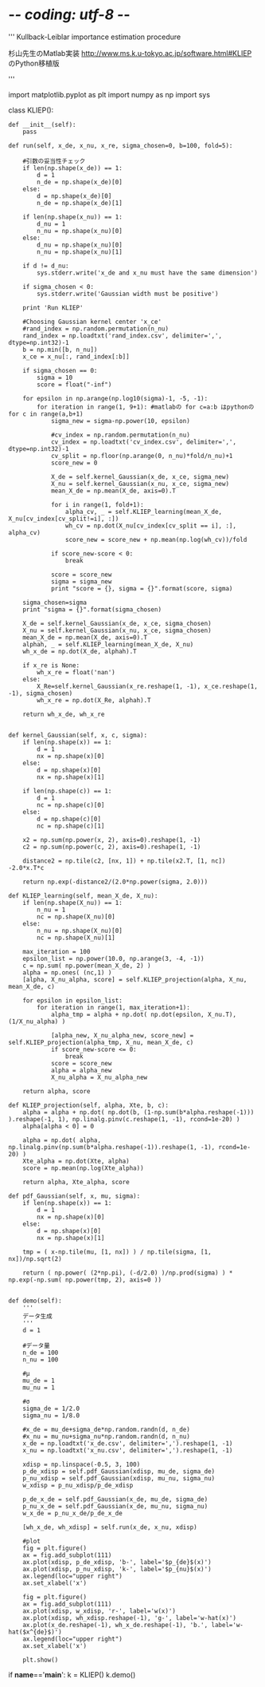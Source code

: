 # -*- coding: utf-8 -*-
'''
Kullback-Leiblar importance estimation procedure

杉山先生のMatlab実装
    http://www.ms.k.u-tokyo.ac.jp/software.html#KLIEP
のPython移植版

'''

import matplotlib.pyplot as plt
import numpy as np
import sys

class KLIEP():
    
    def __init__(self):
        pass

    def run(self, x_de, x_nu, x_re, sigma_chosen=0, b=100, fold=5):
        
        #引数の妥当性チェック
        if len(np.shape(x_de)) == 1:
            d = 1
            n_de = np.shape(x_de)[0]
        else:
            d = np.shape(x_de)[0]
            n_de = np.shape(x_de)[1]
        
        if len(np.shape(x_nu)) == 1:
            d_nu = 1
            n_nu = np.shape(x_nu)[0]
        else:
            d_nu = np.shape(x_nu)[0]
            n_nu = np.shape(x_nu)[1]

        if d != d_nu:
            sys.stderr.write('x_de and x_nu must have the same dimension')
        
        if sigma_chosen < 0:
            sys.stderr.write('Gaussian width must be positive')
        
        print 'Run KLIEP'
        
        #Choosing Gaussian kernel center 'x_ce'
        #rand_index = np.random.permutation(n_nu)
        rand_index = np.loadtxt('rand_index.csv', delimiter=',', dtype=np.int32)-1
        b = np.min([b, n_nu])
        x_ce = x_nu[:, rand_index[:b]]
        
        if sigma_chosen == 0:
            sigma = 10
            score = float("-inf")
            
        for epsilon in np.arange(np.log10(sigma)-1, -5, -1):
            for iteration in range(1, 9+1): #matlabの for c=a:b はpythonの for c in range(a,b+1)
                sigma_new = sigma-np.power(10, epsilon)
                
                #cv_index = np.random.permutation(n_nu)
                cv_index = np.loadtxt('cv_index.csv', delimiter=',', dtype=np.int32)-1
                cv_split = np.floor(np.arange(0, n_nu)*fold/n_nu)+1
                score_new = 0
                
                X_de = self.kernel_Gaussian(x_de, x_ce, sigma_new)
                X_nu = self.kernel_Gaussian(x_nu, x_ce, sigma_new)
                mean_X_de = np.mean(X_de, axis=0).T
                
                for i in range(1, fold+1):
                    alpha_cv, _ = self.KLIEP_learning(mean_X_de, X_nu[cv_index[cv_split!=i], :])
                    wh_cv = np.dot(X_nu[cv_index[cv_split == i], :], alpha_cv)
                    score_new = score_new + np.mean(np.log(wh_cv))/fold
                
                if score_new-score < 0:
                    break
                
                score = score_new
                sigma = sigma_new
                print "score = {}, sigma = {}".format(score, sigma)
        
        sigma_chosen=sigma
        print "sigma = {}".format(sigma_chosen)
        
        X_de = self.kernel_Gaussian(x_de, x_ce, sigma_chosen)
        X_nu = self.kernel_Gaussian(x_nu, x_ce, sigma_chosen)
        mean_X_de = np.mean(X_de, axis=0).T
        alphah, _ = self.KLIEP_learning(mean_X_de, X_nu)
        wh_x_de = np.dot(X_de, alphah).T
        
        if x_re is None:
            wh_x_re = float('nan')
        else:
            X_Re=self.kernel_Gaussian(x_re.reshape(1, -1), x_ce.reshape(1, -1), sigma_chosen)
            wh_x_re = np.dot(X_Re, alphah).T
        
        return wh_x_de, wh_x_re
        
    
    def kernel_Gaussian(self, x, c, sigma):
        if len(np.shape(x)) == 1:
            d = 1
            nx = np.shape(x)[0]
        else:
            d = np.shape(x)[0]
            nx = np.shape(x)[1]
        
        if len(np.shape(c)) == 1:
            d = 1
            nc = np.shape(c)[0]
        else:
            d = np.shape(c)[0]
            nc = np.shape(c)[1]
        
        x2 = np.sum(np.power(x, 2), axis=0).reshape(1, -1)
        c2 = np.sum(np.power(c, 2), axis=0).reshape(1, -1)

        distance2 = np.tile(c2, [nx, 1]) + np.tile(x2.T, [1, nc]) -2.0*x.T*c
        
        return np.exp(-distance2/(2.0*np.power(sigma, 2.0)))

    def KLIEP_learning(self, mean_X_de, X_nu):
        if len(np.shape(X_nu)) == 1:
            n_nu = 1
            nc = np.shape(X_nu)[0]
        else:
            n_nu = np.shape(X_nu)[0]
            nc = np.shape(X_nu)[1]
        
        max_iteration = 100
        epsilon_list = np.power(10.0, np.arange(3, -4, -1))
        c = np.sum( np.power(mean_X_de, 2) )
        alpha = np.ones( (nc,1) )
        [alpha, X_nu_alpha, score] = self.KLIEP_projection(alpha, X_nu, mean_X_de, c)
        
        for epsilon in epsilon_list:
            for iteration in range(1, max_iteration+1):
                alpha_tmp = alpha + np.dot( np.dot(epsilon, X_nu.T), (1/X_nu_alpha) )
                
                [alpha_new, X_nu_alpha_new, score_new] = self.KLIEP_projection(alpha_tmp, X_nu, mean_X_de, c)
                if score_new-score <= 0:
                    break
                score = score_new
                alpha = alpha_new
                X_nu_alpha = X_nu_alpha_new
        
        return alpha, score
    
    def KLIEP_projection(self, alpha, Xte, b, c):
        alpha = alpha + np.dot( np.dot(b, (1-np.sum(b*alpha.reshape(-1))) ).reshape(-1, 1), np.linalg.pinv(c.reshape(1, -1), rcond=1e-20) )
        alpha[alpha < 0] = 0

        alpha = np.dot( alpha, np.linalg.pinv(np.sum(b*alpha.reshape(-1)).reshape(1, -1), rcond=1e-20) )
        Xte_alpha = np.dot(Xte, alpha)
        score = np.mean(np.log(Xte_alpha))
        
        return alpha, Xte_alpha, score
            
    def pdf_Gaussian(self, x, mu, sigma):
        if len(np.shape(x)) == 1:
            d = 1
            nx = np.shape(x)[0]
        else:
            d = np.shape(x)[0]
            nx = np.shape(x)[1]
        
        tmp = ( x-np.tile(mu, [1, nx]) ) / np.tile(sigma, [1, nx])/np.sqrt(2)
        
        return ( np.power( (2*np.pi), (-d/2.0) )/np.prod(sigma) ) * np.exp(-np.sum( np.power(tmp, 2), axis=0 ))


    def demo(self): 
        '''
        データ生成
        '''
        d = 1
        
        #データ量
        n_de = 100
        n_nu = 100
        
        #μ
        mu_de = 1
        mu_nu = 1
        
        #σ
        sigma_de = 1/2.0
        sigma_nu = 1/8.0
        
        #x_de = mu_de+sigma_de*np.random.randn(d, n_de)
        #x_nu = mu_nu+sigma_nu*np.random.randn(d, n_nu)
        x_de = np.loadtxt('x_de.csv', delimiter=',').reshape(1, -1)
        x_nu = np.loadtxt('x_nu.csv', delimiter=',').reshape(1, -1)       
        
        xdisp = np.linspace(-0.5, 3, 100)
        p_de_xdisp = self.pdf_Gaussian(xdisp, mu_de, sigma_de)
        p_nu_xdisp = self.pdf_Gaussian(xdisp, mu_nu, sigma_nu)
        w_xdisp = p_nu_xdisp/p_de_xdisp
        
        p_de_x_de = self.pdf_Gaussian(x_de, mu_de, sigma_de)
        p_nu_x_de = self.pdf_Gaussian(x_de, mu_nu, sigma_nu)
        w_x_de = p_nu_x_de/p_de_x_de
        
        [wh_x_de, wh_xdisp] = self.run(x_de, x_nu, xdisp)
        
        #plot
        fig = plt.figure()
        ax = fig.add_subplot(111)
        ax.plot(xdisp, p_de_xdisp, 'b-', label='$p_{de}$(x)')
        ax.plot(xdisp, p_nu_xdisp, 'k-', label='$p_{nu}$(x)')
        ax.legend(loc="upper right")
        ax.set_xlabel('x')
        
        fig = plt.figure()
        ax = fig.add_subplot(111)
        ax.plot(xdisp, w_xdisp, 'r-', label='w(x)')
        ax.plot(xdisp, wh_xdisp.reshape(-1), 'g-', label='w-hat(x)')
        ax.plot(x_de.reshape(-1), wh_x_de.reshape(-1), 'b.', label='w-hat($x^{de}$)')
        ax.legend(loc="upper right")
        ax.set_xlabel('x')
        
        plt.show()


if __name__=='__main__':
    k = KLIEP()
    k.demo()
